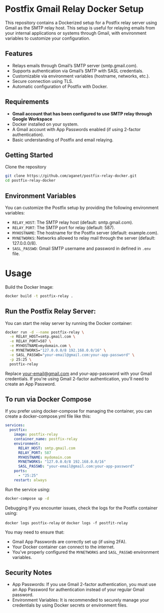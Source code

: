 # Postfix Gmail Relay Docker Setup
This repository contains a Dockerized setup for a Postfix relay server using Gmail as the SMTP relay host. This setup is useful for relaying emails from your internal applications or systems through Gmail, with environment variables to customize your configuration.

## Features
- Relays emails through Gmail’s SMTP server (smtp.gmail.com).
- Supports authentication via Gmail’s SMTP with SASL credentials.
- Customizable via environment variables (hostname, networks, etc.).
- Secure connection using TLS.
- Automatic configuration of Postfix with Docker.

## Requirements
- **Gmail account that has been configured to use SMTP relay through Google Workspace**
- Docker installed on your system.
- A Gmail account with App Passwords enabled (if using 2-factor authentication).
- Basic understanding of Postfix and email relaying.

## Getting Started
Clone the repository
```bash
git clone https://github.com/aganet/postfix-relay-docker.git
cd postfix-relay-docker
```

## Environment Variables
You can customize the Postfix setup by providing the following environment variables:

- `RELAY_HOST`: The SMTP relay host (default: smtp.gmail.com).
- `RELAY_PORT`: The SMTP port for relay (default: 587).
- `MYHOSTNAME`: The hostname for the Postfix server (default: example.com).
- `MYNETWORKS`: Networks allowed to relay mail through the server (default: 127.0.0.0/8).
- `SASL_PASSWD`: Gmail SMTP username and password in defined in `.env` file.

# Usage
Build the Docker Image:
```bash
docker build -t postfix-relay .
```

## Run the Postfix Relay Server:

You can start the relay server by running the Docker container:

```bash
docker run -d --name postfix-relay \
  -e RELAY_HOST=smtp.gmail.com \
  -e RELAY_PORT=587 \
  -e MYHOSTNAME=mydomain.com \
  -e MYNETWORKS="127.0.0.0/8 192.168.0.0/16" \
  -e SASL_PASSWD="your-email@gmail.com:your-app-password" \
  -p 25:25 \
  postfix-relay
```


Replace your-email@gmail.com and your-app-password with your Gmail credentials. If you're using Gmail 2-factor authentication, you'll need to create an App Password.


## To run via Docker Compose
If you prefer using docker-compose for managing the container, you can create a docker-compose.yml file like this:

```yaml
services:
  postfix:
    image: postfix-relay
    container_name: postfix-relay
    environment:
      RELAY_HOST: smtp.gmail.com
      RELAY_PORT: 587
      MYHOSTNAME: mydomain.com
      MYNETWORKS: "127.0.0.0/8 192.168.0.0/16"
      SASL_PASSWD: "your-email@gmail.com:your-app-password"
    ports:
      - "25:25"
    restart: always

```
Run the service using:

```bash
docker-compose up -d
```
Debugging
If you encounter issues, check the logs for the Postfix container using:

`docker logs postfix-relay` or `docker logs -f postfit-relay`

You may need to ensure that:

- Gmail App Passwords are correctly set up (if using 2FA).
- Your Docker container can connect to the internet.
- You’ve properly configured the `MYNETWORKS` and `SASL_PASSWD` environment variables.

## Security Notes
- App Passwords: If you use Gmail 2-factor authentication, you must use an App Password for authentication instead of your regular Gmail password.
- Environment Variables: It is recommended to securely manage your credentials by using Docker secrets or environment files.
